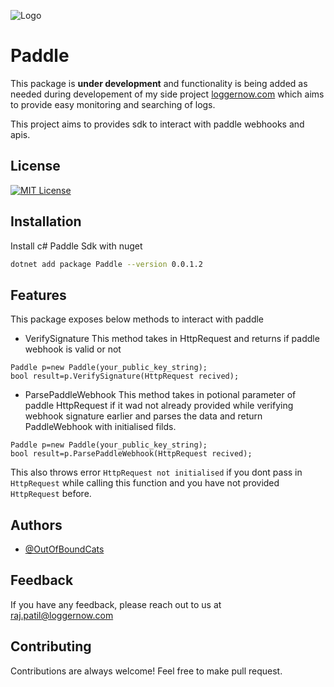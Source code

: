 ![Logo](https://loggernowtest.blob.core.windows.net/public-files/loggernowMsHeader.png)

# Paddle
This package is **under development** and functionality is being added as needed during developement of my side project  [loggernow.com](http://loggernow.com) which aims to provide easy monitoring and searching of logs.

This project aims to provides sdk to interact with paddle webhooks and apis.


## License

[![MIT License](https://img.shields.io/badge/License-MIT-green.svg)](https://choosealicense.com/licenses/mit/)

## Installation

Install c# Paddle Sdk with nuget

```bash
dotnet add package Paddle --version 0.0.1.2
```

## Features

This package exposes below methods to interact with paddle

- VerifySignature
This method takes in HttpRequest and returns if paddle webhook is valid or not
```
Paddle p=new Paddle(your_public_key_string);
bool result=p.VerifySignature(HttpRequest recived);
```

- ParsePaddleWebhook
This method takes in potional parameter of paddle HttpRequest if it wad not already provided while verifying webhook signature earlier and parses the data and return PaddleWebhook with initialised filds.
```
Paddle p=new Paddle(your_public_key_string);
bool result=p.ParsePaddleWebhook(HttpRequest recived);
```
This also throws error ```HttpRequest not initialised``` if you dont pass in `HttpRequest` while calling this function and you have not provided `HttpRequest` before.


## Authors

- [@OutOfBoundCats](https://github.com/OutOfBoundCats)

## Feedback

If you have any feedback, please reach out to us at raj.patil@loggernow.com

## Contributing

Contributions are always welcome!
Feel free to make pull request.
